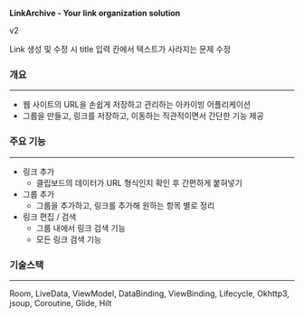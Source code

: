 **LinkArchive - Your link organization solution**

v2


Link 생성 및 수정 시 title 입력 칸에서 텍스트가 사라지는 문제 수정


### 개요
---

- 웹 사이트의 URL을 손쉽게 저장하고 관리하는 아카이빙 어플리케이션
- 그룹을 만들고, 링크를 저장하고, 이동하는 직관적이면서 간단한 기능 제공

### 주요 기능

---

- 링크 추가
    - 클립보드의 데이터가 URL 형식인지 확인 후 간편하게 붙혀넣기
- 그룹 추가
    - 그룹을 추가하고, 링크를 추가해 원하는 항목 별로 정리
- 링크 편집 / 검색
    - 그룹 내에서 링크 검색 기능
    - 모든 링크 검색 기능
 

### 기술스택

---
Room, 
LiveData, 
ViewModel, 
DataBinding, 
ViewBinding, 
Lifecycle, 
Okhttp3, 
jsoup, 
Coroutine, 
Glide, 
Hilt
